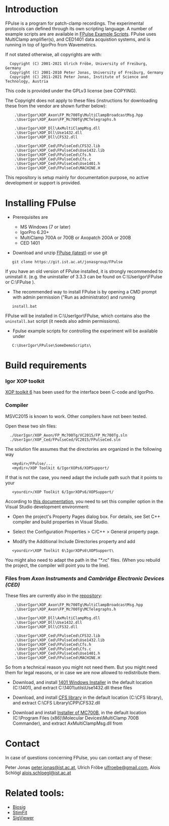 # Introduction

FPulse is a program for patch-clamp recordings. The experimental protocols can defined through its own scripting language. A number of example scripts are are available in [FPulse Example Scripts](https://git.ist.ac.at/jonasgroup/FPulse/-/tree/master/UserIgor/FPulse/SomeDemoScripts). FPulse uses MultiClamp amplifier(s), and CED1401 data acquistion systems, and is running in top of IgorPro from Wavemetrics.

If not stated otherwise, all copyrights are with:

```
  Copyright (C) 2001-2021 Ulrich Fröbe, University of Freiburg, Germany
  Copyright (C) 2001-2010 Peter Jonas, University of Freiburg, Germany
  Copyright (C) 2011-2021 Peter Jonas, Institute of Science and Technology, Austria
```

This code is provided under the GPLv3 license (see COPYING).

The Copyright does not apply to these files (instructions for downloading these from the vendor are shown further below):

```
	.\UserIgor\XOP_Axon\FP_Mc700Tg\MultiClampBroadcastMsg.hpp
	.\UserIgor\XOP_Axon\FP_Mc700Tg\MCTelegraphs.h

	.\UserIgor\XOP_Dll\AxMultiClampMsg.dll
	.\UserIgor\XOP_Dll\Use1432.dll
	.\UserIgor\XOP_Dll\CFS32.dll

	.\UserIgor\XOP_Ced\FPulseCed\CFS32.lib
	.\UserIgor\XOP_Ced\FPulseCed\Use1432.lib
	.\UserIgor\XOP_Ced\FPulseCed\Cfs.h
	.\UserIgor\XOP_Ced\FPulseCed\Cfs.c
	.\UserIgor\XOP_Ced\FPulseCed\Use1401.h
	.\UserIgor\XOP_Ced\FPulseCed\MACHINE.H
```

This repository is setup mainly for documentation purpose, no active development or support is provided.


# Installing FPulse
* Prerequisites are
	- MS Windows (7 or later)
	- IgorPro 6.20+
	- MultiClamp 700A or 700B  or  Axopatch 200A or 200B
	- CED 1401

* Download and unzip [FPulse (latest)](https://git.ist.ac.at/jonasgroup/FPulse/-/archive/master/FPulse-master.zip) or use git

```
   git clone https://git.ist.ac.at/jonasgroup/FPulse
```

If you have an old version of FPulse installed, it is strongly recommended to uninstall it. (e.g. the uninstaller of 3.3.3 can be found on C:\UserIgor\FPulse or C:\FPulse ).

* The recommended way to install FPulse is by opening a CMD prompt with admin permission ("Run as administrator) and running

```
   install.bat
```
FPulse will be installed in C:\UserIgor\FPulse, which contains also the ```uninstall.bat``` script (it needs also admin permissions).


* Fpulse example scripts for controlling the experiment will be available under

```
   C:\UserIgor\FPulse\SomeDemoScripts\
```


# Build requirements

### Igor XOP toolkit

[XOP toolkit 6](https://www.wavemetrics.com/products/xoptoolkit "XOP toolkit 6") has been used for the interface been C-code and IgorPro.

[1]: https://www.wavemetrics.com/products/xoptoolkit "XOP toolkit"


### Compiler
   MSVC2015 is known to work. Other compilers have not been tested.


Open these two sln files:

```
  ./UserIgor/XOP_Axon/FP_Mc700Tg/VC2015/FP_Mc700Tg.sln
  ./UserIgor/XOP_Ced/FPulseCed/VC2015/FPulseCed.sln
```

The solution file assumes that the directories are organized in the following way

```
   <mydir>/FPulse/...
   <mydir>/XOP Toolkit 6/IgorXOPs6/XOPSupport/
```

If that is not the case, you need adapt the include path such that it points to your

```
   <yourdir>/XOP Toolkit 6/IgorXOPs6/XOPSupport/
```


According to [this documentation](https://docs.microsoft.com/en-us/cpp/build/reference/i-additional-include-directories?view=msvc-160), you need to set this compiler option in the Visual Studio development environment:

- Open the project's Property Pages dialog box. For details, see Set C++ compiler and build properties in Visual Studio.

- Select the Configuration Properties > C/C++ > General property page.

- Modify the Additional Include Directories property and add 
```
   <yourdir>\XOP Toolkit 6\IgorXOPs6\XOPSupport\
```

You might also need to adapt the path in the "*.rc" files. (When you rebuild the project, the compiler will point you to the line). 

### Files from _Axon Instruments_ and _Cambridge Electronic Devices (CED)_

These files are currently also in the [repository](https://git.ist.ac.at/jonasgroup/FPulse/-/tree/master):

```
	.\UserIgor\XOP_Axon\FP_Mc700Tg\MultiClampBroadcastMsg.hpp
	.\UserIgor\XOP_Axon\FP_Mc700Tg\MCTelegraphs.h

	.\UserIgor\XOP_Dll\AxMultiClampMsg.dll
	.\UserIgor\XOP_Dll\Use1432.dll
	.\UserIgor\XOP_Dll\CFS32.dll

	.\UserIgor\XOP_Ced\FPulseCed\CFS32.lib
	.\UserIgor\XOP_Ced\FPulseCed\Use1432.lib
	.\UserIgor\XOP_Ced\FPulseCed\Cfs.h
	.\UserIgor\XOP_Ced\FPulseCed\Cfs.c
	.\UserIgor\XOP_Ced\FPulseCed\Use1401.h
	.\UserIgor\XOP_Ced\FPulseCed\MACHINE.H
```

So from a technical reason you might not need them. But you might need them for legal reasons, or in case we are now allowed to redistribute them.

* Download, and install [1401 Windows Installer](http://ced.co.uk/files/winsupp.exe) in the default location (C:\1401\), and extract C:\1401\utils\Use1432.dll these files

* Download, and install  [CFS library](http://ced.co.uk/files/MS54.exe) in the default location (C:\CFS library\), and extract C:\CFS Library\CPP\CFS32.dll

* Download and install [Installer of MC700B](http://axograph.com/installers/MultiClamp_2_1_0_16.exe), in the default location (C:\Program Files (x86)\Molecular Devices\MultiClamp 700B Commander), and extract AxMultiClampMsg.dll from



# Contact
In case of questions concerning FPulse, you can contact any of these: 

  Peter Jonas <peter.jonas@ist.ac.at>,
  Ulrich Fröbe <ulfroebe@gmail.com>,
  Alois Schlögl <alois.schloegl@ist.ac.at>


# Related tools:
* [Biosig](https://biosig.sourceforge.io/)
* [StimFit](http://stimfit.org)
* [SigViewer](https://github.com/cbrnr/sigviewer)



